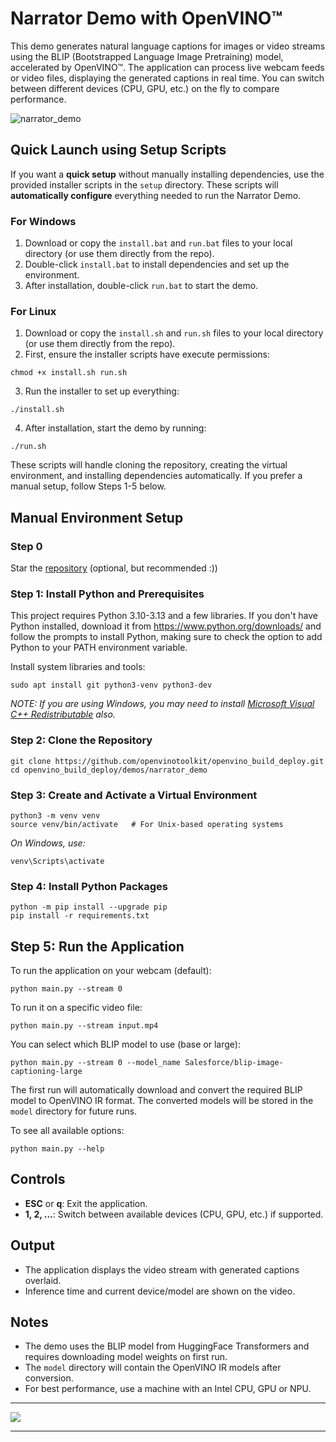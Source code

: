 # Narrator Demo with OpenVINO™

This demo generates natural language captions for images or video streams using the BLIP (Bootstrapped Language Image Pretraining) model, accelerated by OpenVINO™. The application can process live webcam feeds or video files, displaying the generated captions in real time. You can switch between different devices (CPU, GPU, etc.) on the fly to compare performance.

![narrator_demo](https://github.com/user-attachments/assets/e2a3ed34-93ff-4aaa-87cd-e6ad61eaf421)

## Quick Launch using Setup Scripts

If you want a **quick setup** without manually installing dependencies, use the provided installer scripts in the `setup` directory. These scripts will **automatically configure** everything needed to run the Narrator Demo.

### **For Windows**
1. Download or copy the `install.bat` and `run.bat` files to your local directory (or use them directly from the repo).
2. Double-click `install.bat` to install dependencies and set up the environment.
3. After installation, double-click `run.bat` to start the demo.

### **For Linux**
1. Download or copy the `install.sh` and `run.sh` files to your local directory (or use them directly from the repo).
2. First, ensure the installer scripts have execute permissions:
```shell
chmod +x install.sh run.sh
```
3. Run the installer to set up everything:
```shell
./install.sh
```
4. After installation, start the demo by running:
```shell
./run.sh
```
These scripts will handle cloning the repository, creating the virtual environment, and installing dependencies automatically. If you prefer a manual setup, follow Steps 1-5 below.

## Manual Environment Setup

### Step 0

Star the [repository](https://github.com/openvinotoolkit/openvino_build_deploy) (optional, but recommended :))

### Step 1: Install Python and Prerequisites

This project requires Python 3.10-3.13 and a few libraries. If you don't have Python installed, download it from https://www.python.org/downloads/ and follow the prompts to install Python, making sure to check the option to add Python to your PATH environment variable.

Install system libraries and tools:

```shell
sudo apt install git python3-venv python3-dev
```

_NOTE: If you are using Windows, you may need to install [Microsoft Visual C++ Redistributable](https://aka.ms/vs/16/release/vc_redist.x64.exe) also._

### Step 2: Clone the Repository

```shell
git clone https://github.com/openvinotoolkit/openvino_build_deploy.git
cd openvino_build_deploy/demos/narrator_demo
```

### Step 3: Create and Activate a Virtual Environment

```shell
python3 -m venv venv
source venv/bin/activate   # For Unix-based operating systems
```
_On Windows, use:_
```shell
venv\Scripts\activate
```

### Step 4: Install Python Packages

```shell
python -m pip install --upgrade pip
pip install -r requirements.txt
```

## Step 5: Run the Application

To run the application on your webcam (default):

```shell
python main.py --stream 0
```

To run it on a specific video file:

```shell
python main.py --stream input.mp4
```

You can select which BLIP model to use (base or large):

```shell
python main.py --stream 0 --model_name Salesforce/blip-image-captioning-large
```

The first run will automatically download and convert the required BLIP model to OpenVINO IR format. The converted models will be stored in the `model` directory for future runs.

To see all available options:

```shell
python main.py --help
```

## Controls

- **ESC** or **q**: Exit the application.
- **1, 2, ...**: Switch between available devices (CPU, GPU, etc.) if supported.

## Output

- The application displays the video stream with generated captions overlaid.
- Inference time and current device/model are shown on the video.

## Notes

- The demo uses the BLIP model from HuggingFace Transformers and requires downloading model weights on first run.
- The `model` directory will contain the OpenVINO IR models after conversion.
- For best performance, use a machine with an Intel CPU, GPU or NPU.

---

[//]: # (telemetry pixel)
<img referrerpolicy="no-referrer-when-downgrade" src="https://static.scarf.sh/a.png?x-pxid=7003a37c-568d-40a5-9718-0d021d8589ca&project=demos/narrator_demo&file=README.md" />

---
